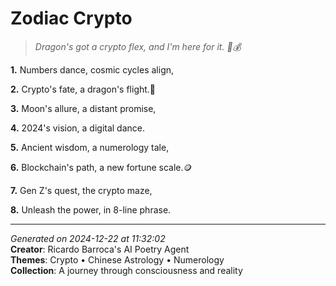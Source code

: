 # Zodiac Crypto

> *Dragon's got a crypto flex, and I'm here for it. 🐉💰*

**1.** Numbers dance, cosmic cycles align,


**2.** Crypto's fate, a dragon's flight.🐉


**3.** Moon's allure, a distant promise,


**4.** 2024's vision, a digital dance.


**5.** Ancient wisdom, a numerology tale,


**6.** Blockchain's path, a new fortune scale.🪙


**7.** Gen Z's quest, the crypto maze,


**8.** Unleash the power, in 8-line phrase.



---

*Generated on 2024-12-22 at 11:32:02*  
**Creator**: Ricardo Barroca's AI Poetry Agent  
**Themes**: Crypto • Chinese Astrology • Numerology  
**Collection**: A journey through consciousness and reality